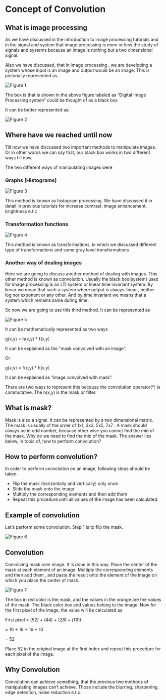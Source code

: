 # Concept of Convolution

## What is image processing

As we have discussed in the introduction to image processing tutorials and in the signal and system that image processing is more or less the study of signals and systems because an image is nothing but a two dimensional signal.

Also we have discussed, that in image processing , we are developing a system whose input is an image and output would be an image. This is pictorially represented as.

![Figure 1](https://github.com/lacie-life/Image-Processing/blob/master/Theory/DIP/30-Concept-of-Convolution/conceptconvolution1.jpg?raw=true)

The box is that is shown in the above figure labeled as “Digital Image Processing system” could be thought of as a black box

It can be better represented as:

![Figure 2](https://github.com/lacie-life/Image-Processing/blob/master/Theory/DIP/30-Concept-of-Convolution/conceptconvolution2.jpg?raw=true)

## Where have we reached until now

Till now we have discussed two important methods to manipulate images. Or in other words we can say that, our black box works in two different ways till now.

The two different ways of manipulating images were

### Graphs (Histograms)

![Figure 3](https://github.com/lacie-life/Image-Processing/blob/master/Theory/DIP/30-Concept-of-Convolution/conceptconvolution3.jpg?raw=true)

This method is known as histogram processing. We have discussed it in detail in previous tutorials for increase contrast, image enhancement, brightness e.t.c

### Transformation functions

![Figure 4](https://github.com/lacie-life/Image-Processing/blob/master/Theory/DIP/30-Concept-of-Convolution/conceptconvolution4.jpg?raw=true)

This method is known as transformations, in which we discussed different type of transformations and some gray level transformations

### Another way of dealing images

Here we are going to discuss another method of dealing with images. This other method is known as convolution. Usually the black box(system) used for image processing is an LTI system or linear time invariant system. By linear we mean that such a system where output is always linear , neither log nor exponent or any other. And by time invariant we means that a system which remains same during time.

So now we are going to use this third method. It can be represented as

![Figure 5](https://github.com/lacie-life/Image-Processing/blob/master/Theory/DIP/30-Concept-of-Convolution/conceptconvolution5.jpg?raw=true)

It can be mathematically represented as two ways

g(x,y) = h(x,y) * f(x,y)

It can be explained as the “mask convolved with an image”.

Or

g(x,y) = f(x,y) * h(x,y)

It can be explained as “image convolved with mask”.

There are two ways to represent this because the convolution operator(*) is commutative. The h(x,y) is the mask or filter.

## What is mask?

Mask is also a signal. It can be represented by a two dimensional matrix. The mask is usually of the order of 1x1, 3x3, 5x5, 7x7 . A mask should always be in odd number, because other wise you cannot find the mid of the mask. Why do we need to find the mid of the mask. The answer lies below, in topic of, how to perform convolution?

## How to perform convolution?

In order to perform convolution on an image, following steps should be taken.

+ Flip the mask (horizontally and vertically) only once
+ Slide the mask onto the image.
+ Multiply the corresponding elements and then add them
+ Repeat this procedure until all values of the image has been calculated.

## Example of convolution

Let’s perform some convolution. Step 1 is to flip the mask.

![Figure 6](https://github.com/lacie-life/Image-Processing/blob/master/Theory/DIP/30-Concept-of-Convolution/1.PNG?raw=true)

## Convolution

Convolving mask over image. It is done in this way. Place the center of the mask at each element of an image. Multiply the corresponding elements and then add them , and paste the result onto the element of the image on which you place the center of mask.

![Figure 7](https://github.com/lacie-life/Image-Processing/blob/master/Theory/DIP/30-Concept-of-Convolution/conceptconvolution6.jpg?raw=true)

The box in red color is the mask, and the values in the orange are the values of the mask. The black color box and values belong to the image. Now for the first pixel of the image, the value will be calculated as

First pixel = (5*2) + (4*4) + (2*8) + (1*10)

= 10 + 16 + 16 + 10

= 52

Place 52 in the original image at the first index and repeat this procedure for each pixel of the image.

## Why Convolution

Convolution can achieve something, that the previous two methods of manipulating images can’t achieve. Those include the blurring, sharpening, edge detection, noise reduction e.t.c.

